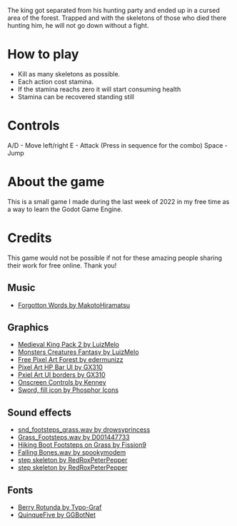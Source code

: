The king got separated from his hunting party and ended up in a cursed area of the forest. Trapped and with the skeletons of those who died there hunting him, he will not go down without a fight.

# How to play

- Kill as many skeletons as possible.
- Each action cost stamina.
- If the stamina reachs zero it will start consuming health 
- Stamina can be recovered standing still

# Controls

A/D - Move left/right
E - Attack (Press in sequence for the combo)
Space - Jump

# About the game

This is a small game I made during the last week of 2022 in my free time as a way to learn the Godot Game Engine.

# Credits

This game would not be possible if not for these amazing people sharing their work for free online. Thank you!

## Music

- [Forgotton Words by MakotoHiramatsu](https://makotohiramatsu.itch.io/witchcraft)

## Graphics

- [Medieval King Pack 2 by LuizMelo](https://luizmelo.itch.io/medieval-king-pack-2)
- [Monsters Creatures Fantasy by LuizMelo](https://luizmelo.itch.io/monsters-creatures-fantasy)
- [Free Pixel Art Forest by edermunizz](https://edermunizz.itch.io/free-pixel-art-forest)
- [Pixel Art HP Bar UI by GX310](https://gx310.itch.io/pixel-art-hp-bar)
- [Pxiel Art UI borders by GX310](https://gx310.itch.io/pxiel-art-ui-borders)
- [Onscreen Controls by Kenney](https://www.kenney.nl/assets/onscreen-controls)
- [Sword, fill icon by Phosphor Icons](https://www.iconfinder.com/icons/9023974/sword_fill_icon)

## Sound effects

- [snd_footsteps_grass.wav by drowsyprincess](https://freesound.org/people/drowsyprincess/sounds/463854/)
- [Grass_Footsteps.wav by D001447733](https://freesound.org/people/D001447733/sounds/464609/)
- [Hiking Boot Footsteps on Grass by Fission9](https://freesound.org/people/Fission9/sounds/521587/)
- [Falling Bones.wav by spookymodem](https://freesound.org/people/spookymodem/sounds/202091/)
- [step skeleton by RedRoxPeterPepper](https://freesound.org/people/RedRoxPeterPepper/sounds/420252/)
- [step skeleton by RedRoxPeterPepper](https://freesound.org/people/RedRoxPeterPepper/sounds/420252/)

## Fonts

- [Berry Rotunda by Typo-Graf](https://www.dafont.com/pt/berry-rotunda.font)
- [QuinqueFive by GGBotNet](https://ggbot.itch.io/quinquefive-font)
